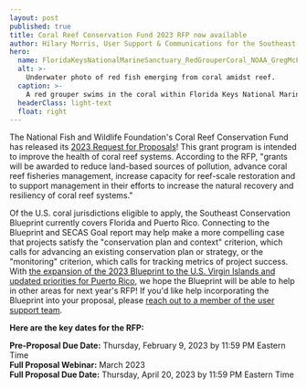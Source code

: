 ```yaml
---
layout: post
published: true
title: Coral Reef Conservation Fund 2023 RFP now available
author: Hilary Morris, User Support & Communications for the Southeast Blueprint
hero:
  name: FloridaKeysNationalMarineSanctuary_RedGrouperCoral_NOAA_GregMcFall.jpg
  alt: >-
    Underwater photo of red fish emerging from coral amidst reef.
  caption: >-
    A red grouper swims in the coral within Florida Keys National Marine Sanctuary. <a href="https://www.flickr.com/photos/onms/49123997176/in/photolist-2hQVjUy">Photo</a> by Greg McFall/NOAA, <a href="https://creativecommons.org/licenses/by/2.0/">CC BY 2.0</a>.
  headerClass: light-text
  float: right
---
```

The National Fish and Wildlife Foundation's Coral Reef Conservation Fund has released its [2023 Request for Proposals](https://www.nfwf.org/programs/coral-reefs/coral-reef-conservation-fund-2023-request-proposals)! This grant program is intended to improve the health of coral reef systems. According to the RFP, "grants will be awarded to reduce land-based sources of pollution, advance coral reef fisheries management, increase capacity for reef-scale restoration and to support management in their efforts to increase the natural recovery and resiliency of coral reef systems."<!--more-->

Of the U.S. coral jurisdictions eligible to apply, the Southeast Conservation Blueprint currently covers Florida and Puerto Rico. Connecting to the Blueprint and SECAS Goal report may help make a more compelling case that projects satisfy the "conservation plan and context" criterion, which calls for advancing an existing conservation plan or strategy, or the "monitoring" criterion, which calls for tracking metrics of project success. With [the expansion of the 2023 Blueprint to the U.S. Virgin Islands and updated priorities for Puerto Rico](https://secassoutheast.org/2022/11/15/The-plan-for-the-2023-Southeast-Conservation-Blueprint.html), we hope the Blueprint will be able to help in other areas for next year's RFP! If you'd like help incorporating the Blueprint into your proposal, please [reach out to a member of the user support team](https://secassoutheast.org/staff).

**Here are the key dates for the RFP:**  
  
**Pre-Proposal Due Date:** Thursday, February 9, 2023 by 11:59 PM Eastern Time  
**Full Proposal Webinar:** March 2023  
**Full Proposal Due Date:** Thursday, April 20, 2023 by 11:59 PM Eastern Time  
